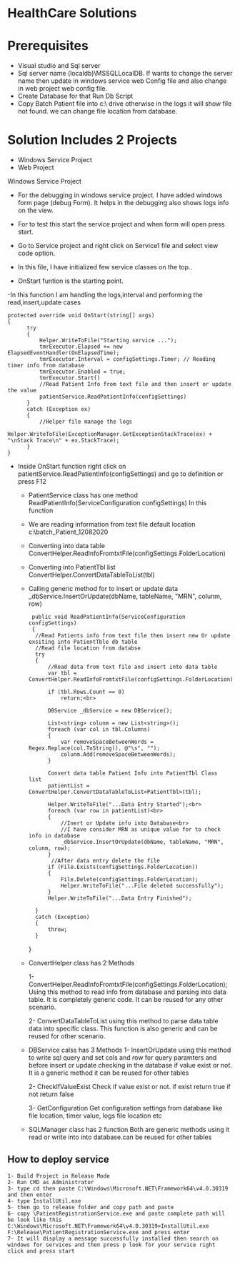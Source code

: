 # HealthCare Solutions

# Prerequisites

- Visual studio and Sql server
- Sql server name (localdb)\MSSQLLocalDB. If wants to change the server name then update in windows service web Config file and also change in web project web config file.
- Create Database for that Run Db Script
- Copy Batch Patient file into c:\ drive otherwise in the logs it will show file not found. we can change file location from database.


# Solution Includes 2 Projects

- Windows Service Project
- Web Project

Windows Service Project
   
   - For the debugging in windows service project. I have added windows form page (debug Form). It helps in the debugging also shows logs info on the view.
   - For to test this start the service project and when form will open press start.
  
   - Go to Service project and right click on Service1 file and select view code option.
   - In this file, I have initialized few service classes on the top..
   - OnStart funtion is the starting point. 
   
   -In this function I am handling the logs,interval and performing the read,insert,update cases
   
    protected override void OnStart(string[] args)
    {
          try
          {
              Helper.WriteToFile("Starting service ...");
              tmrExecutor.Elapsed += new ElapsedEventHandler(OnElapsedTime);
              tmrExecutor.Interval = configSettings.Timer; // Reading timer info from database
              tmrExecutor.Enabled = true;
              tmrExecutor.Start()
              //Read Patient Info from text file and then insert or update the value
              patientService.ReadPatientInfo(configSettings)
          }
          catch (Exception ex)
          {
              //Helper file manage the logs
              Helper.WriteToFile(ExceptionManager.GetExceptionStackTrace(ex) + "\nStack Trace\n" + ex.StackTrace);
          }
    }
  
  - Inside OnStart function right click on patientService.ReadPatientInfo(configSettings) and go to definition or press F12
   
    - PatientService class has one method  ReadPatientInfo(ServiceConfiguration configSettings)
     In this function
    - We are reading information from text file default location c:\batch_Patient_12082020
    - Converting into data table ConvertHelper.ReadInfoFromtxtFile(configSettings.FolderLocation)
    - Converting into PatientTbl list ConvertHelper.ConvertDataTableToList<PatientTbl>(tbl)
    - Calling generic method for to insert or update data _dbService.InsertOrUpdate(dbName, tableName, "MRN", colunm, row)
    
       
           public void ReadPatientInfo(ServiceConfiguration configSettings)
           {
            //Read Patients info from text file then insert new Or update exsiting into PatientTble db table
            //Read file location from databse
            try
            {
                //Read data from text file and insert into data table
                var tbl = ConvertHelper.ReadInfoFromtxtFile(configSettings.FolderLocation);

                if (tbl.Rows.Count == 0)
                    return;<br>

                DBService _dbService = new DBService();

                List<string> colunm = new List<string>();
                foreach (var col in tbl.Columns)
                {
                    var removeSpaceBetweenWords = Regex.Replace(col.ToString(), @"\s", "");
                    colunm.Add(removeSpaceBetweenWords);
                }

                Convert data table Patient Info into PatientTbl Class list
                patientList = ConvertHelper.ConvertDataTableToList<PatientTbl>(tbl);

                Helper.WriteToFile("...Data Entry Started");<br>
                foreach (var row in patientList)<br>
                {
                    //Inert or Update info into Database<br>
                    //I have consider MRN as unique value for to check info in database
                    _dbService.InsertOrUpdate(dbName, tableName, "MRN", colunm, row);
                }
                 //After data entry delete the file
                if (File.Exists(configSettings.FolderLocation))
                {
                    File.Delete(configSettings.FolderLocation);
                    Helper.WriteToFile("...File deleted successfully");
                }
                Helper.WriteToFile("...Data Entry Finished");

            }
            catch (Exception)
            {
                throw;
            }
        }
        
     - ConvertHelper class has 2 Methods
       
         1- ConvertHelper.ReadInfoFromtxtFile(configSettings.FolderLocation);
            Using this method to read info from database and parsing into data table. It is completely generic code. It can be reused for any other scenario.
            
         2- ConvertDataTableToList
            using this method to parse data table data into specific class. This function is also generic and can be reused for other scenario.
        
      - DBService calss has 3 Methods
          1- InsertOrUpdate
             using this method to write sql query and set cols and row for query paramters and before insert or update checking in the database if value exist or not.
             It is a generic method it can be reused for other tables
             
          2- CheckIfValueExist 
             Check if value exist or not. if exist return true if not return false
             
          3- GetConfiguration
             Get configuration settings from database like file location, timer value, logs file location etc
         
       - SQLManager class has 2 function
           Both are generic methods using it read or write into into database.can be reused for other tables
           
 ## How to deploy service
 
    1- Build Project in Release Mode
    2- Run CMD as Administrator
    3- type cd then paste C:\Windows\Microsoft.NET\Framework64\v4.0.30319 and then enter
    4- type InstallUtil.exe
    5- then go to release folder and copy path and paste
    6- copy \PatientRegistrationService.exe and paste complete path will be look like this
    C:\Windows\Microsoft.NET\Framework64\v4.0.30319>InstallUtil.exe F:\Release\PatientRegistrationService.exe and press enter
    7- It will display a message successfully installed then search on windows for services and then press p look for your service right click and press start 
